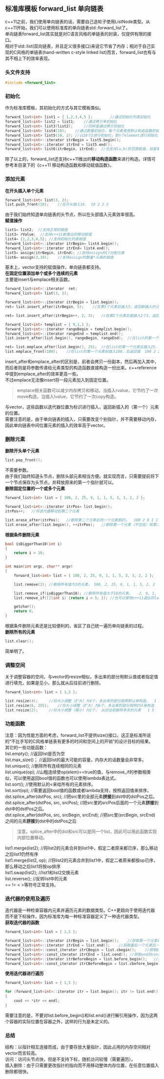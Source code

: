 ## 标准库模板 forward_list 单向链表
c++11之前，我们使用单向链表的话，需要自己造轮子使用ListNode类型。从c++11开始，我们可以使用标准库的单向链表std::forward\_list了。   
单向链表forward\_list其实就是对C语言风格的单链表的封装，仅提供有限的接口。  
相对于std::list(双向链表，并且定义很多接口)来说它节省了内存；相对于自己实现的C风格的单链表(hand-written c-style linked list)而言，forward_list也有与其不相上下的效率表现。   
### 头文件支持   
```c
#include <forward_list>   
```   
### 初始化
作为标准库模板，其初始化的方式与其它模板类似。   
```c
forward_list<int> list1 = { 1,2,3,4,5 };		//通过初始化列表初始化   
forward_list<int> list2 = list1;	//通过拷贝来初始化   
forward_list<int> list3(list2);		//同样是通过拷贝初始化   
forward_list<int> list4(10);	//通过数量初始化，每个元素使用默认构造函数初始化，int则为0     
forward_list<int> list5(10, 2);	//以10个2进行初始化，即n个element进行初始化     
forward_list<int>::iterator itrBegin = list5.begin();  
forward_list<int>::iterator itrEnd = list5.end();  
forward_list<int> list6(itrBegin, itrEnd);	//也支持[a,b)的范围赋值。但是需要注意，由于forward_list的存在形式是指针，并不是数组，我们没有办法通过给迭代器+数字来定位某个位置，不过++还是支持的。   
```   
除了以上的，forward_list还支持c++11推出的**移动构造函数**来进行构造。详情可参考本目录下的《c++11 移动构造函数和移动赋值函数》。   
### 添加元素
**在开头插入单个元素**   
```c
forward_list<int> list(3, 2);   
list.push_front(10);	//在开头插入10.  10 2 2 2  
```   
由于我们始终知道单向链表的头节点，所以在头部插入元素效率很高。  
**赋值操作**  
```c
list1= list2;  //支持正常的赋值  
list3= rValue;	//支持c++11新推出的移动赋值  
list4= {1,2,3,4,5};	//支持初始化列表赋值   
forward_list<int>::iterator itrBegin= list4.begin();   
forward_list<int>::iterator itrEnd= list4.end();   
list5= assign(itrBegin, itrEnd); //支持assign的[)分配元素  
list6= assign(3,10);	//支持assign的数量*元素的赋值   
```  
基本上，vector支持的赋值操作，单向链表都支持。   
**在固定位置添加单个或多个连续的元素**   
主要是insert与emplace相关函数。  
```c
forward_list<int>::iterator  ret;  
forward_list<int> list(3, 2);  

forward_list<int>::iterator itrBegin = list.begin();  
ret= list.insert_after(itrBegin, 5);	//在第1个元素后插入5，返回新插入的元素的位置		2 5 2 2    

ret= list.insert_after(itrBegin++, 2, 3);	//在第2个元素后面插入2个3，返回新插入的第一个元素的位置  2 5 3 3 2 2    

forward_list<int> templist = { 9,1,1 };  
forward_list<int>::iterator rangeBegin = templist.begin();  
forward_list<int>::iterator rangeEnd = templist.end();  
list.insert_after(list.begin(), rangeBegin, rangeEnd);	//在list的第一个元素后面插入templist的全部元素，返回新插入的第一个元素的位置 2 9 1 1 5 3 3 2 2   

ret= list.emplace_after(list.begin(), 25);	//在list的第一个元素后插入25，返回第一个新元素的位置  2 25 9 1 1 5 3 3 2 2     
list.emplace_front(100);	//在list的第一个元素前插入100，无返回值  100 2 25 9 1 1 5 3 3 2 2     
```
insert\_after和emplace\_after的区别是，前者会拷贝一份副本，然后再加入其中，而后者则是将参数传递给元素类型的构造函数直接构造一份出来。c++reference中提到emplace_after的效率更高一些。   
不过emplace无法像insert将一段元素加入到固定位置。  
> emplace相关函数可以减少内存拷贝和移动。当插入rvalue，它节约了一次move构造，当插入lvalue，它节约了一次copy构造。  
  
与vector，这些函数以迭代器位置为标识进行插入，返回新插入的（第一个）元素的位置。   
需要注意的是，由于单向链表的插入，只需要改变个别指针，并不需要移动内存，因此单向链表中间位置元素的插入的效率高于vector。   
### 删除元素
**删除开头单个元素**   
```c
list.pop_front();  
```   
不需要参数。  
由于我们始终知道头节点，删除头部元素相当方便。就实现而言，只需要提前将下一个节点保存为头节点，并释放原来的第一个指针就可以。      
**删除固定位置的一个或多个元素**  
```c
forward_list<int> list = { 100, 2, 25, 9, 1, 1, 5, 3, 3, 2, 2 };  

forward_list<int>::iterator itrPos= list.begin();  
itrPos++;	//将迭代器移动到第二个元素   

list.erase_after(itrPos);	//删除第二个元素后的一个元素即25。  100 2 9 1 1 5 3 3 2 2   
list.erase_after(list.begin(), ++itrPos);	//删除第一个元素（不包括）和第二个参数（不包括）之间的元素。 100 9 1 1 5 3 3 2 2    
```   
**根据条件删除元素**   
```c
bool isBiggerThan10(int i)  
{   
	return i > 10;   
}  

int main(int argc, char** argv)  
{  
	forward_list<int> list = { 100, 2, 25, 9, 1, 1, 5, 3, 3, 2, 2 };  

	list.remove(3);	//删除所有值为3的元素。 100, 2, 25, 9, 1, 1, 5, 2, 2    

	list.remove_if(isBiggerThan10);	//删除所有值大于10的元素。   2, 9, 1, 1, 5, 2, 2   
	list.remove_if([](int i) {return i > 5; });	//也可以使用c++11退出的lambda表达式，删除所有值大于5的数。  2, 1, 1, 5, 2, 2    

	getchar();  
	return 0;  
}  
```  
根据条件删除元素还是比较便利的，省区了自己统一遍历单向链表的过程。     
**删除所有的元素**   
```c
list.clear();   
```  
简单明了。  
### 调整空间  
关于调整容器的空间，与vector的resize相似，多出来的部分用默认值或者指定值进行填充，如果是见小，那么就从后往前进行删除。   
```c
forward_list<int> list = { 1,5 };  

list.resize(4);		//将大小调整（扩大）为4个，多出来的部分按照默认来构造。  1 5 0 0     
list.resize(6, 255);	//将大小调整（扩大）为6个，多出来的部分按照255来构造  1 5 0 0 255 255   
list.resize(2);		//将大小调整（缩小）为2个， 从后往前删除多余的元素   1 5   
```  
### 功能函数
注意：因为性能方面的考虑，forward\_list不提供size()接口，这正是标准所说的“不比手写的C风格单链表有更多的时间和空间上的开销”的设计目标的结果。   
其它的一些功能函数：  
list.empty();	//返回list是否为空  
list.max\_size()；	//返回list的最大可能的容量，内存大的话数量会非常多。   
list.unique();	//删除所有连续相同的元素  
list.unique(op);	//山粗连续使op(elem)==true的值，与remove\_if的参数相类似，可以使用返回bool值的函数也可以使用lambda表达式。   
list.sort();	//使用默认的<来给所有的元素排序。   
list.sort(op);	//需要返回bool值的函数或者lambda支持，按照返回值来排序。  
dst.splice\_after(dstPos, src); //把src里的全部元素**拼接**到dst中的dstPos之后。   
dst.splice\_after(dstPos, src, srcPos);  //把src里的srcPos后面的一个元素**拼接**到dst中的dstPos之后。   
dst.splice_after(dstPos, src, srcBegin, srcEnd);	//把src里(srcBegin, srcEnd)之间的元素**拼接**到dst中的dstPos之后   
> 注意，splice\_after中的dst和src可以是同一个list，因此可以用此函数实现内部位置移动。   
   
list1.merge(list2);	//将list2的元素合并到list1中，假定二者原来都已序，那么移动之后list1仍然有序   
list1.merge(list2, op);	//将list2的元素合并到list1中，假定二者原来都按op已序，那么移动之后list1将按op排序  
list1.swap(list2);	//list1和list2交换元素   
list.reverse();	//反转list中的元素  
== != < >等符号正常支持。  
### 迭代器的使用及遍历
迭代器是一种检查容器内元素并遍历元素的数据类型。C++更趋向于使用迭代器而不是下标操作，因为标准库为每一种标准容器定义了一种迭代器类型。   
**获取迭代器的函数**  
```c
forward_list<int> list = { 1,5 };   

forward_list<int>::iterator itrBegin = list.begin();	//获取第一个元素的迭代器  
forward_list<int>::iterator itrEnd = list.end();	//获取最后一个元素后一个位置的迭代器  
forward_list<int>::const_iterator itrCBegin = list.cbegin();	//获取begin的const属性迭代器  
forward_list<int>::const_iterator itrCEnd = list.cend(); //获取end的const属性迭代器   
forward_list<int>::iterator itrBeforeBegin = list.before_begin();	//获取第一个元素前一个位置的迭代器  
forward_list<int>::const_iterator itrCBeforeBegin = list.cbefore_begin();	//获取before_begin的const属性迭代器   
```  
**使用迭代器进行遍历**  
```c
forward_list<int> list = { 1,5 };   

for (forward_list<int>::iterator itr = list.begin(); itr != list.end(); itr++)   
{   
	cout << *itr << endl;   
}   
```   
需要注意的是，不要对list.before_begin()和list.end()进行解引用操作，因为这两个容器的实际位置在容器之外，这样的行为是未定义的。  
### 总结
结构：以指针相互连接而成，由于要存放大量指针，因此占用的内存空间相对vector而言较高。  
访问：访问头节点快，但是不支持下标，随机访问较慢（需要遍历）。    
插入删除：由于只需要更改指针的指向而不用移动整体内存位置，在任意位置插入删除都很快。   